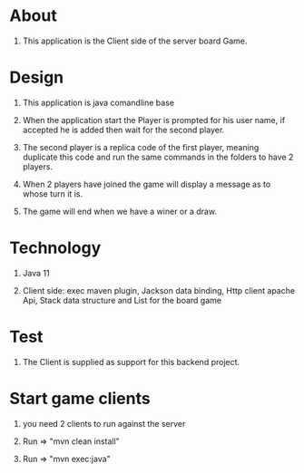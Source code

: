 # About

1. This application is the Client side of the server board Game.

# Design

1. This application is java comandline base 

2. When the application start the Player is prompted for his user name, if accepted he is added then wait for the second player.

3. The second player is a replica code of the first player, meaning duplicate this code and run the same commands in the folders to have 2 players.

4. When 2 players have joined the game will display a message as to whose turn it is.

5. The game will end when we have a winer or a draw. 

# Technology

1. Java 11

2. Client side: exec maven plugin, Jackson data binding, Http client apache Api, Stack data structure and List for the board game

# Test

1. The Client is supplied as support for this backend project.

# Start game clients

1. you need 2 clients to run against the server

2. Run => "mvn clean install"

3. Run => "mvn exec:java"
